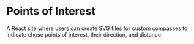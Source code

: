 # Points of Interest

A React site where users can create SVG files for custom compasses to indicate chose points of interest, their direction, and distance.

